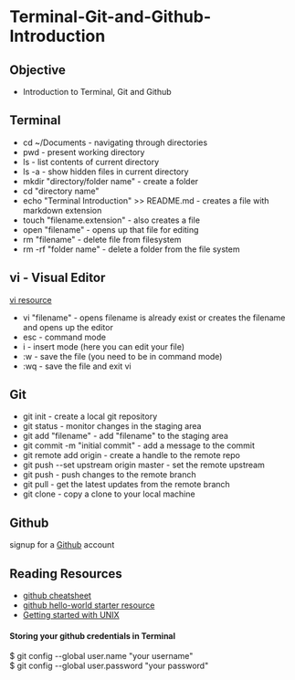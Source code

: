 # Terminal-Git-and-Github-Introduction

## Objective

* Introduction to Terminal, Git and Github   

## Terminal 

* cd ~/Documents - navigating through directories   
* pwd - present working directory   
* ls - list contents of current directory  
* ls -a - show hidden files in current directory  
* mkdir "directory/folder name" - create a folder  
* cd "directory name"   
* echo "Terminal Introduction" >> README.md - creates a file with markdown extension    
* touch "filename.extension" - also creates a file   
* open "filename" - opens up that file for editing    
* rm "filename" - delete file from filesystem    
* rm -rf "folder name" - delete a folder from the file system   



## vi - Visual Editor 

[vi resource](https://www.washington.edu/computing/unix/vi.html)   

* vi "filename" - opens filename is already exist or creates the filename and opens up the editor   
* esc - command mode   
* i - insert mode (here you can edit your file)   
* :w - save the file (you need to be in command mode)   
* :wq - save the file and exit vi   


## Git 

* git init - create a local git repository   
* git status - monitor changes in the staging area   
* git add "filename" - add "filename" to the staging area   
* git commit -m "initial commit" - add a message to the commit   
* git remote add origin <repo url> - create a handle to the remote repo   
* git push --set upstream origin master - set the remote upstream   
* git push - push changes to the remote branch   
* git pull - get the latest updates from the remote branch   
* git clone - copy a clone to your local machine    


## Github 

signup for a [Github](https://github.com) account  

## Reading Resources

* [github cheatsheet](https://education.github.com/git-cheat-sheet-education.pdf)   
* [github hello-world starter resource](https://guides.github.com/activities/hello-world)   
* [Getting started with UNIX](https://gist.github.com/alexpaul/8718808a32c30bdfa91cd33fc31f1f58)


#### Storing your github credentials in Terminal

$ git config --global user.name "your username"   
$ git config --global user.password "your password"
